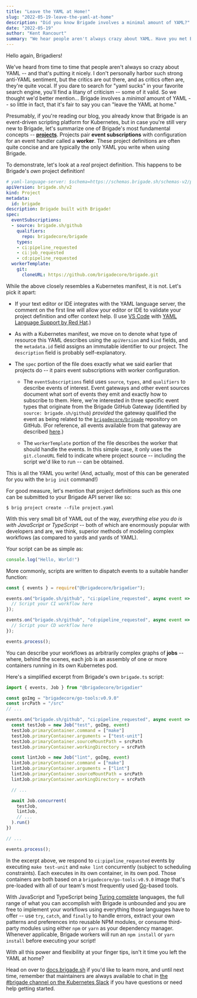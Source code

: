 ```yaml
---
title: "Leave the YAML at Home!"
slug: "2022-05-19-leave-the-yaml-at-home"
description: "Did you know Brigade involves a minimal amount of YAML?"
date: "2022-05-19"
author: "Kent Rancourt"
summary: "We hear people aren't always crazy about YAML. Have you met Brigade?"
---
```


Hello again, Brigadiers!

We've heard from time to time that people aren't always so crazy about YAML --
and that's putting it nicely. I don't personally harbor such strong anti-YAML
sentiment, but the critics are out there, and as critics often are, they're
quite vocal. If you dare to search for "yaml sucks" in your favorite search
engine, you'll find a litany of criticism -- some of it valid. So we thought
we'd better mention... Brigade involves a _minimal_ amount of YAML -- so little in
fact, that it's fair to say you can "leave the YAML at home."

Presumably, if you're reading our blog, you already know that Brigade is an
event-driven scripting platform for Kubernetes, but in case you're still very
new to Brigade, let's summarize one of Brigade's most fundamental concepts --
[__projects__](https://docs.brigade.sh/topics/project-developers/projects/).
Projects pair __event subscriptions__ with configuration for an event handler
called a __worker__. These project definitions are often quite concise and
are typically the only YAML you write when using Brigade.

To demonstrate, let's look at a _real_ project definition. This happens to be
Brigade's _own_ project definition!

```yaml
# yaml-language-server: $schema=https://schemas.brigade.sh/schemas-v2/project.json
apiVersion: brigade.sh/v2
kind: Project
metadata:
  id: brigade
description: Brigade built with Brigade!
spec:
  eventSubscriptions:
  - source: brigade.sh/github
    qualifiers:
      repo: brigadecore/brigade
    types:
    - ci:pipeline_requested
    - ci:job_requested
    - cd:pipeline_requested
  workerTemplate:
    git:
      cloneURL: https://github.com/brigadecore/brigade.git
```

While the above closely resembles a Kubernetes manifest, it is not. Let's pick
it apart:

* If your text editor or IDE integrates with the YAML language server, the
  comment on the first line will allow your editor or IDE to validate your
  project definition and offer context help. (I use
  [VS Code](https://code.visualstudio.com/) with
  [YAML Language Support by Red Hat](https://marketplace.visualstudio.com/items?itemName=redhat.vscode-yaml).)

* As with a Kubernetes manifest, we move on to denote what type of resource this
  YAML describes using the `apiVersion` and `kind` fields, and the `metadata.id`
  field assigns an immutable identifier to our project. The `description` field
  is probably self-explanatory.

* The `spec` portion of the file does exactly what we said earlier that projects
  do -- it pairs event subscriptions with worker configuration.

    * The `eventSubscriptions` field uses `source`, `types`, and `qualifiers` to
      describe events of interest. Event gateways and other event sources
      document what sort of events they emit and exactly how to subscribe to
      them. Here, we're interested in three specific event types that originate
      from the Brigade GitHub Gateway (identified by `source:
      brigade.sh/github`)
      _provided_ the gateway qualified the event as being related to the
      [`brigadecore/brigade`](https://github.com/brigadecore/brigade) repository
      on GitHub. (For reference, all events available from that gateway are
      described
      [here](https://github.com/brigadecore/brigade-github-gateway/blob/main/docs/EVENT_REFERENCE.md).)

    * The `workerTemplate` portion of the file describes the worker that should
      handle the events. In this simple case, it only uses the `git.cloneURL`
      field to indicate where project source -- including the script we'd like
      to run -- can be obtained.

This is all the YAML you write! (And, actually, most of this can be generated
for you with the `brig init` command!)

For good measure, let's mention that project definitions such as this one can be
submitted to your Brigade API server like so:

```shell
$ brig project create --file project.yaml
```

With this very small bit of YAML out of the way, _everything else you do is with
JavaScript or TypeScript_ -- both of which are enormously popular with developers
and are, we think, superior methods of modeling complex workflows (as compared
to yards and yards of YAML).

Your script can be as simple as:

```javascript
console.log("Hello, World!")
```

More commonly, scripts are written to dispatch events to a suitable handler
function:

```javascript
const { events } = require("@brigadecore/brigadier");

events.on("brigade.sh/github", "ci:pipeline_requested", async event => {
  // Script your CI workflow here
});

events.on("brigade.sh/github", "cd:pipeline_requested", async event => {
  // Script your CD workflow here
});

events.process();
```

You can describe your workflows as arbitrarily complex graphs of __jobs__ --
where, behind the scenes, each job is an assembly of one or more containers
running in its own Kubernetes pod.

Here's a simplified excerpt from Brigade's own `brigade.ts` script:

```typescript
import { events, Job } from "@brigadecore/brigadier"

const goImg = "brigadecore/go-tools:v0.9.0"
const srcPath = "/src"
// ...

events.on("brigade.sh/github", "ci:pipeline_requested", async event => {
  const testJob = new Job("test", goImg, event)
  testJob.primaryContainer.command = ["make"]
  testJob.primaryContainer.arguments = ["test-unit"]
  testJob.primaryContainer.sourceMountPath = srcPath
  testJob.primaryContainer.workingDirectory = srcPath

  const lintJob = new Job("lint", goImg, event)
  lintJob.primaryContainer.command = ["make"]
  lintJob.primaryContainer.arguments = ["lint"]
  lintJob.primaryContainer.sourceMountPath = srcPath
  lintJob.primaryContainer.workingDirectory = srcPath

  // ...

  await Job.concurrent(
    testJob,
    lintJob,
    // ...
  ).run()
})

// ...

events.process();
```

In the excerpt above, we respond to `ci:pipeline_requested` events by executing
`make test-unit` and `make lint` concurrently (subject to scheduling
constraints). Each executes in its own container, in its own pod. Those
containers are both based on a `brigadecore/go-tools:v0.9.0` image that's
pre-loaded with all of our team's most frequently used
[Go]([Go](https://golang.org))-based tools.

With JavaScript and TypeScript being
[Turing complete](https://en.wikipedia.org/wiki/Turing_completeness) languages,
the full range of what you can accomplish with Brigade is unbounded and you are
free to implement your workflows using everything those languages have to offer
-- use `try`, `catch`, and `finally` to handle errors, extract your own patterns
and preferences into reusable NPM modules, or consume third-party modules using
either `npm` or `yarn` as your dependency manager. Whenever applicable, Brigade
workers will run an `npm install` or `yarn install` before executing your
script!

With all this power and flexibility at your finger tips, isn't it time you left
the YAML at home?

Head on over to [docs.brigade.sh](https://docs.brigade.sh) if you'd like to
learn more, and until next time, remember that maintainers are always available
to chat in [the #brigade channel on the Kubernetes Slack](https://slack.brigade.sh)
if you have questions or need help getting started.
